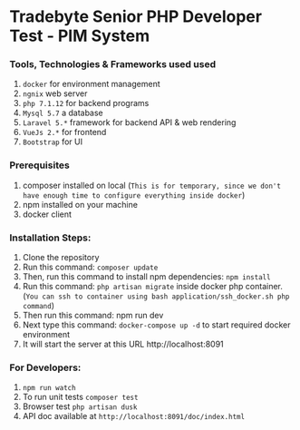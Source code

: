 # Tradebyte Senior PHP Developer Test - PIM System

### Tools, Technologies & Frameworks used used
1. `docker` for environment management
2. `ngnix` web server
3. `php 7.1.12` for backend programs
4. `Mysql 5.7` a database
5. `Laravel 5.*` framework for backend API & web rendering
6. `VueJs 2.*` for frontend
7. `Bootstrap` for UI

### Prerequisites
1. composer installed on local (`This is for temporary, since we don't have enough time to configure everything inside docker`)
2. npm installed on your machine
2. docker client

### Installation Steps:

1. Clone the repository
2. Run this command: `composer update`
3. Then, run this command to install npm dependencies: `npm install`
4. Run this command: `php artisan migrate` inside docker php container. (`You can ssh to container using bash application/ssh_docker.sh php command`)
5. Then run this command: npm run dev
6. Next type this command: `docker-compose up -d` to start required docker environment
7. It will start the server at this URL http://localhost:8091

### For Developers:
1. `npm run watch`
2. To run unit tests `composer test`
3. Browser test `php artisan dusk`
4. API doc available at `http://localhost:8091/doc/index.html`

